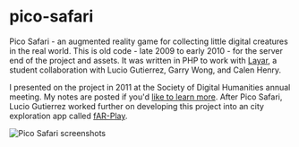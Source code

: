 # pico-safari

Pico Safari - an augmented reality game for collecting little digital creatures in the real world. This is old code - late 2009 to early 2010 - for the server end of the project and assets. It was written in PHP to work with [Layar](https://www.layar.com), a student collaboration with Lucio Gutierrez, Garry Wong, and Calen Henry.

I presented on the project in 2011 at the Society of Digital Humanities annual meeting. My notes are posted if you'd [like to learn more](https://sense.porganized.com/pico-safari-active-gaming-in-integrated-environments-118a72f71d6a). After Pico Safari, Lucio Gutierrez worked further on developing this project into an city exploration app called [fAR-Play](https://hypatia.cs.ualberta.ca/aarg_project/far-play/index.php?page=login.php).

![Pico Safari screenshots](https://miro.medium.com/max/1400/0*KtDPR09E0FAZ_ac6.png)
